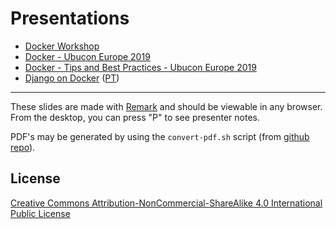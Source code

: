 # Presentations

- [Docker Workshop](https://tcarreira.github.io/presentations/docker-workshop/)
- [Docker - Ubucon Europe 2019](https://tcarreira.github.io/presentations/ubucon-europe-2019/docker.html)
- [Docker - Tips and Best Practices - Ubucon Europe 2019](https://tcarreira.github.io/presentations/ubucon-europe-2019/docker2.html)
- [Django on Docker](https://tcarreira.github.io/presentations/django-docker/) ([PT](https://tcarreira.github.io/presentations/django-docker/pt/))



----

These slides are made with [Remark](https://github.com/tcarreira) and should be viewable in any browser. 
From the desktop, you can press "P" to see presenter notes.

PDF's may be generated by using the `convert-pdf.sh` script (from [github repo](https://github.com/tcarreira/presentations)).

## License

[Creative Commons Attribution-NonCommercial-ShareAlike 4.0 International Public License](LICENSE)

